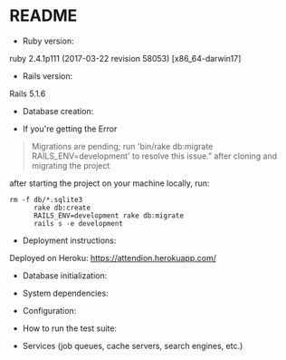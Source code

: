 # README


* Ruby version: 

ruby 2.4.1p111 (2017-03-22 revision 58053) [x86_64-darwin17]

* Rails version:

Rails 5.1.6

* Database creation:

- If you're getting the Error 

> Migrations are pending; run 'bin/rake db:migrate RAILS_ENV=development' to resolve this issue.” after cloning and migrating the project

after starting the project on your machine locally, run:

```
rm -f db/*.sqlite3
      rake db:create
      RAILS_ENV=development rake db:migrate
      rails s -e development
```

* Deployment instructions: 

Deployed on Heroku: https://attendion.herokuapp.com/

* Database initialization:

* System dependencies:

* Configuration:

* How to run the test suite:

* Services (job queues, cache servers, search engines, etc.)
